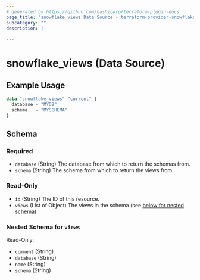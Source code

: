 ```yaml
---
# generated by https://github.com/hashicorp/terraform-plugin-docs
page_title: "snowflake_views Data Source - terraform-provider-snowflake"
subcategory: ""
description: |-
  
---
```


# snowflake_views (Data Source)



## Example Usage

```terraform
data "snowflake_views" "current" {
  database = "MYDB"
  schema   = "MYSCHEMA"
}
```

<!-- schema generated by tfplugindocs -->
## Schema

### Required

- `database` (String) The database from which to return the schemas from.
- `schema` (String) The schema from which to return the views from.

### Read-Only

- `id` (String) The ID of this resource.
- `views` (List of Object) The views in the schema (see [below for nested schema](#nestedatt--views))

<a id="nestedatt--views"></a>
### Nested Schema for `views`

Read-Only:

- `comment` (String)
- `database` (String)
- `name` (String)
- `schema` (String)

